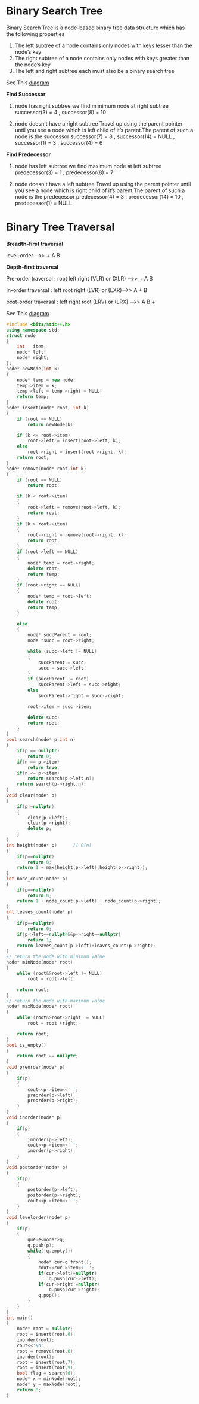 # Binary Search Tree

Binary Search Tree is a node-based binary tree data structure which has the following properties

1) The left subtree of a node contains only nodes with keys lesser than the node’s key
2) The right subtree of a node contains only nodes with keys greater than the node’s key
3) The left and right subtree each must also be a binary search tree

See This [diagram](https://github.com/Khaled-Mahmmoud/MyCompetitiveProgramming/blob/master/img/Tree/binary%20search%20tree.png)

**Find Successor**

1) node has right subtree 
we find mimimum node at right subtree
successor(3) = 4 , successor(8) = 10

2) node doesn't have a right subtree 
Travel up using the parent pointer until you see a node which is left child of it’s parent.The parent of such a node is the successor
successor(7) = 8 , successor(14) = NULL , successor(1) = 3 , successor(4) = 6

**Find Predecessor**

1) node has left subtree 
we find maximum node at left subtree
predecessor(3) = 1 , predecessor(8) = 7

2) node doesn't have a left subtree
Travel up using the parent pointer until you see a node which is right child of it’s parent.The parent of such a node is the predecessor
predecessor(4) = 3 , predecessor(14) = 10 , predecessor(1) = NULL



# Binary Tree Traversal

**Breadth-first traversal**

level-order  -->> + A B

**Depth-first traversal**

Pre-order traversal  : root left right (VLR) or (XLR) -->> + A B

In-order traversal   : left root right (LVR) or (LXR)-->> A + B

post-order traversal : left right root (LRV) or (LRX) -->> A B +

See This [diagram](https://github.com/Khaled-Mahmmoud/MyCompetitiveProgramming/blob/master/img/Tree/binary%20tree%20traversal.png)


```cpp
#include <bits/stdc++.h>
using namespace std;
struct node
{
    int   item;
    node* left;
    node* right;
};
node* newNode(int k)
{
    node* temp = new node;
    temp->item = k;
    temp->left = temp->right = NULL;
    return temp;
}
node* insert(node* root, int k)
{
    if (root == NULL)
        return newNode(k);

    if (k <= root->item)
        root->left = insert(root->left, k);
    else
        root->right = insert(root->right, k);
    return root;
}
node* remove(node* root,int k)
{
    if (root == NULL)
        return root;

    if (k < root->item)
    {
        root->left = remove(root->left, k);
        return root;
    }
    if (k > root->item)
    {
        root->right = remove(root->right, k);
        return root;
    }
    if (root->left == NULL)
    {
        node* temp = root->right;
        delete root;
        return temp;
    }
    if (root->right == NULL)
    {
        node* temp = root->left;
        delete root;
        return temp;
    }

    else
    {
        node* succParent = root;
        node *succ = root->right;

        while (succ->left != NULL)
        {
            succParent = succ;
            succ = succ->left;
        }
        if (succParent != root)
            succParent->left = succ->right;
        else
            succParent->right = succ->right;

        root->item = succ->item;

        delete succ;
        return root;
    }
}
bool search(node* p,int n)
{
    if(p == nullptr)
        return 0;
    if(n == p->item)
        return true;
    if(n <= p->item)
        return search(p->left,n);
    return search(p->right,n);
}
void clear(node* p)
{
    if(p!=nullptr)
    {
        clear(p->left);
        clear(p->right);
        delete p;
    }
}
int height(node* p)      // O(n)
{
    if(p==nullptr)
        return 0;
    return 1 + max(height(p->left),height(p->right));
}
int node_count(node* p)
{
    if(p==nullptr)
        return 0;
    return 1 + node_count(p->left) + node_count(p->right);
}
int leaves_count(node* p)
{
    if(p==nullptr)
        return 0;
    if(p->left==nullptr&&p->right==nullptr)
        return 1;
    return leaves_count(p->left)+leaves_count(p->right);
}
// return the node with minimum value
node* minNode(node* root)
{
    while (root&&root->left != NULL)
        root = root->left;

    return root;
}
// return the node with maximum value
node* maxNode(node* root)
{
    while (root&&root->right != NULL)
        root = root->right;

    return root;
}
bool is_empty()
{
    return root == nullptr;
}
void preorder(node* p)
{
    if(p)
    {
        cout<<p->item<<' ';
        preorder(p->left);
        preorder(p->right);
    }
}
void inorder(node* p)
{
    if(p)
    {
        inorder(p->left);
        cout<<p->item<<' ';
        inorder(p->right);
    }
}
void postorder(node* p)
{
    if(p)
    {
        postorder(p->left);
        postorder(p->right);
        cout<<p->item<<' ';
    }
}
void levelorder(node* p)
{
    if(p)
    {
        queue<node*>q;
        q.push(p);
        while(!q.empty())
        {
            node* cur=q.front();
            cout<<cur->item<<' ';
            if(cur->left!=nullptr)
                q.push(cur->left);
            if(cur->right!=nullptr)
                q.push(cur->right);
            q.pop();
        }
    }
}
int main()
{
    node* root = nullptr;
    root = insert(root,6);
    inorder(root);
    cout<<'\n';
    root = remove(root,6);
    inorder(root);
    root = insert(root,7);
    root = insert(root,9);
    bool flag = search(6);
    node* x = minNode(root);
    node* y = maxNode(root);
    return 0;
}

```
